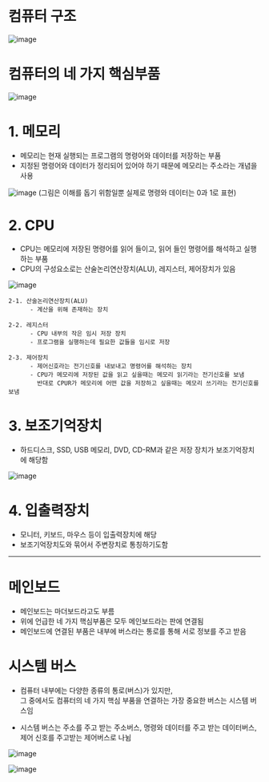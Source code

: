 # 컴퓨터 구조 
![image](https://github.com/user-attachments/assets/816a112f-9032-4cf5-a11b-6aadd79e6627)

# 컴퓨터의 네 가지 핵심부품
![image](https://github.com/user-attachments/assets/45cac209-497f-4c60-886e-347e835e8afd)

# 1. 메모리 
  - 메모리는 현재 실행되는 프로그램의 명령어와 데이터를 저장하는 부품
  - 지정된 명령어와 데이터가 정리되어 있어야 하기 때문에 메모리는 주소라는 개념을 사용
    
  ![image](https://github.com/user-attachments/assets/1e13bd4c-e789-4c9f-b0f2-dac8753e14d1)
(그림은 이해를 돕기 위함일뿐 실제로 명령와 데이터는 0과 1로 표현)

# 2. CPU
  - CPU는 메모리에 저장된 명령어를 읽어 들이고, 읽어 들인 명령어를 해석하고 실행하는 부품
  - CPU의 구성요소로는 산술논리연산장치(ALU), 레지스터, 제어장치가 있음
    
  ![image](https://github.com/user-attachments/assets/b98b08bc-b4f1-4823-9f20-a10caec3ab0e)

    2-1. 산술논리연산장치(ALU) 
          - 계산을 위해 존재하는 장치
          
    2-2. 레지스터
          - CPU 내부의 작은 임시 저장 장치
          - 프로그램을 실행하는데 필요한 값들을 임시로 저장
          
    2-3. 제어장치
          - 제어신호라는 전기신호를 내보내고 명령어를 해석하는 장치
          - CPU가 메모리에 저장된 값을 읽고 싶을때는 메모리 읽기라는 전기신호를 보냄
            반대로 CPUR가 메모리에 어떤 값을 저장하고 싶을때는 메모리 쓰기라는 전기신호를 보냄

# 3. 보조기억장치
   - 하드디스크, SSD, USB 메모리, DVD, CD-RM과 같은 저장 장치가 보조기억장치에 해당함
     
![image](https://github.com/user-attachments/assets/688c69a1-a19f-440f-a1de-6c4eba3af78d)

# 4. 입출력장치
   - 모니터, 키보드, 마우스 등이 입출력장치에 해당
   - 보조기억장치도와 묶어서 주변장치로 통칭하기도함 
<hr>

# 메인보드
   - 메인보드는 마더보드라고도 부름
   - 위에 언급한 네 가지 핵심부품은 모두 메인보드라는 판에 연결됨
   - 메인보드에 연결된 부품은 내부에 버스라는 통로를 통해 서로 정보를 주고 받음

# 시스템 버스
   - 컴퓨터 내부에는 다양한 종류의 통로(버스)가 있지만, <br>
     그 중에서도 컴퓨터의 네 가지 핵심 부품을 연결하는 가장 중요한 버스는 시스템 버스임
     
   - 시스템 버스는 주소를 주고 받는 주소버스, 명령와 데이터를 주고 받는 데이터버스, 제어 신호를 주고받는 제어버스로 나뉨
     
![image](https://github.com/user-attachments/assets/c72e763d-efb5-4495-8a87-27deb8c36e82)

![image](https://github.com/user-attachments/assets/bcbd2ea3-58d9-4990-ad5d-0394df443870)

 
  
